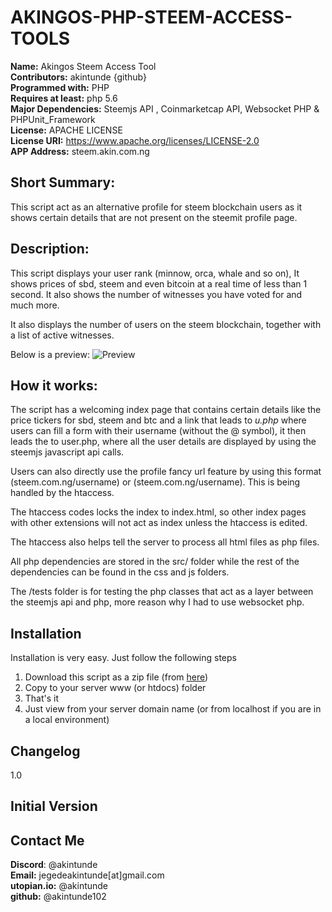 # AKINGOS-PHP-STEEM-ACCESS-TOOLS

**Name:** Akingos Steem Access Tool<br/>
**Contributors:** akintunde {github}<br/>
**Programmed with:** PHP<br/>
**Requires at least:** php 5.6 <br/>
**Major Dependencies:** Steemjs API , Coinmarketcap API, Websocket PHP  & PHPUnit_Framework<br/>
**License:** APACHE LICENSE <br/>
**License URI:** https://www.apache.org/licenses/LICENSE-2.0 <br/>
**APP Address:** steem.akin.com.ng <br/>

## Short Summary:
This script act as an alternative profile for steem blockchain users as it shows certain details that are not present on the steemit profile page.

## Description:
This script displays your user rank (minnow, orca, whale and so on), It shows prices of sbd, steem and even bitcoin at a real time of less than 1 second. It also shows the number of witnesses you have voted for and much more. <br/>

It also displays the number of users on the steem blockchain, together with a list of active witnesses.

Below is a preview:
![Preview](http://steem.akin.com.ng/s.PNG)


## How it works:
The script has a welcoming index page that contains certain details like the price tickers for sbd, steem and btc and a link that leads to *u.php* where users can fill a form with their username (without the @ symbol), it then leads the to user.php, where all the user details are displayed by using the steemjs javascript api calls.

Users can also directly use the profile fancy url feature by using this format (steem.com.ng/username) or (steem.com.ng/username). This is being handled by the htaccess.

The htaccess codes locks the index to index.html, so other index pages with other extensions will not act as index unless the htaccess is edited.

The htaccess also helps tell the server to process all html files as php files.

All php dependencies are stored in the src/ folder while the rest of the dependencies can be found in the css and js folders.

The /tests folder is for testing the php classes that act as a layer between the steemjs api and php, more reason why I had to use websocket php.




## Installation 
Installation is very easy. Just follow the following steps

1. Download this script as a zip file (from [here](https://github.com/Akintunde102/AKINGOS-PHP-STEEM-ACCESS-TOOLS-/archive/master.zip-))
2. Copy to your server  www (or htdocs) folder
3. That's it 
4. Just view from your server domain name (or from localhost if you are in a local environment)


## Changelog
 1.0

## Initial Version

## Contact Me
**Discord**: @akintunde <br/>
**Email:** jegedeakintunde[at]gmail.com<br/>
**utopian.io:** @akintunde <br/>
**github:** @akintunde102<br/>


 

